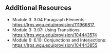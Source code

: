 ## Additional Resources

* Module 3: 3.04 Paragraph Elements: https://lrps.wgu.edu/provision/111966817 
* Module 3: 3.07: Using Transitions: https://lrps.wgu.edu/provision/104443574
* Module 6: 6.10: Conjunctions and Interjections: https://lrps.wgu.edu/provision/104443855
